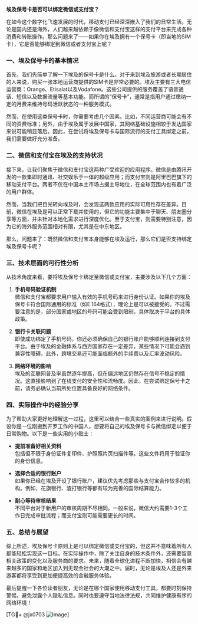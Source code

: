 **埃及保号卡是否可以绑定微信或支付宝？**

在如今这个数字化飞速发展的时代，移动支付已经深深嵌入了我们的日常生活。无论是国内还是海外，人们越来越依赖于像微信和支付宝这样的支付平台来完成各种消费和转账操作。那么问题来了——如果你在埃及拥有一个保号卡（即当地的SIM卡），它是否能够绑定到微信或者支付宝上呢？

### 一、埃及保号卡的基本情况

首先，我们先简单了解一下埃及的保号卡是什么。对于来到埃及旅游或者长期居住的人来说，购买一张本地运营商提供的SIM卡是非常必要的。埃及主要有三大电信运营商：Orange、Etisalat以及Vodafone。这些公司提供的服务覆盖了语音通话、短信以及数据流量等基本功能。而所谓的“保号卡”，通常是指用户通过缴纳一定的月费来维持号码活跃状态的一种服务模式。

然而，在使用这类保号卡时，你需要考虑几个因素。比如，不同运营商可能会有不同的资费标准；另外，由于埃及属于发展中国家，其网络基础设施相较于发达国家来说可能稍显落后。因此，在尝试将埃及保号卡与国际流行的支付工具绑定之前，我们需要做好充分准备。

### 二、微信和支付宝在埃及的支持状况

接下来，让我们聚焦于微信和支付宝这两种广受欢迎的应用程序。微信是由腾讯开发的一款集即时通讯、社交娱乐于一体的超级应用；而支付宝则是阿里巴巴旗下的移动支付平台。两者不仅在中国本土市场占据主导地位，在全球范围内也有着广泛的用户群体。

然而，当我们把目光转向埃及时，会发现这两款应用的实际可用性存在差异。目前，微信在埃及是可以正常下载并使用的，但它的功能主要集中于聊天、朋友圈分享等方面，并未针对本地化需求进行深度优化。至于支付宝，则需要特别注意，因为它的海外服务范围相对有限，尤其是在中东地区。

那么，问题来了：既然微信和支付宝本身能够在埃及运行，那么它们是否支持绑定埃及保号卡呢？

### 三、技术层面的可行性分析

从技术角度来看，要将埃及保号卡绑定至微信或支付宝，主要涉及以下几个方面：

1. **手机号码验证机制**  
   微信和支付宝都要求用户输入有效的手机号码来进行身份认证。如果你的埃及保号卡符合国际通用的标准（如E.164格式），理论上是可以被接受的。不过需要注意的是，部分国家或地区的号码可能会受到限制，具体取决于平台的具体政策。

2. **银行卡关联问题**  
   即使成功绑定了手机号码，你还必须确保自己的银行账户能够顺利连接到支付平台。由于埃及的金融体系与西方国家存在一定差异，某些情况下可能会遇到兼容性障碍。此外，跨境交易还可能面临额外的手续费以及汇率波动风险。

3. **网络环境的影响**  
   埃及的互联网普及率虽然逐年提高，但在偏远地区仍然存在信号不稳定的情况。这直接影响到了在线支付的安全性和流畅度。因此，在尝试绑定保号卡之前，请务必确认当前所处位置具备良好的网络条件。

### 四、实际操作中的经验分享

为了帮助大家更好地理解这一过程，这里可以结合一些真实的案例来进行说明。假设你是一位刚搬到开罗工作的中国人，想要将自己的埃及保号卡与微信绑定以便于日常购物。以下是一些实用的小贴士：

- **提前准备好相关资料**  
  包括但不限于身份证件复印件、护照照片页扫描件等。这些文件将用于验证你的身份信息。
  
- **选择合适的银行账户**  
  如果你已经在埃及开设了银行账户，建议优先考虑那些与支付宝合作较多的机构。例如，花旗银行、渣打银行等都有较为完善的国际结算能力。

- **耐心等待审核结果**  
  不同平台对于新用户的审核周期不尽相同。一般来说，微信大约需要1-3个工作日完成审批流程；而支付宝则可能需要更长的时间。

### 五、总结与展望

综上所述，埃及保号卡原则上是可以绑定微信或支付宝的，但这并不意味着所有人都能轻松实现这一目标。在实际操作中，除了关注自身的技术条件外，还需要留意相关政策的变化以及服务商的要求。未来，随着全球化进程不断加快，相信会有越来越多的国家和地区加入到无现金社会的大潮之中。届时，无论是埃及人还是外来游客都将享受到更加便捷高效的金融服务体验。

最后提醒一下各位读者朋友，无论是在哪个国家使用移动支付工具，都要时刻保持警惕，避免泄露个人隐私信息。同时也要遵守当地法律法规，共同维护健康有序的网络环境！

[TG💪+ @jx0703 ![Image](https://github.com/user-attachments/assets/dbca1d08-cadb-493c-b0ec-ad6f7a83f270)]